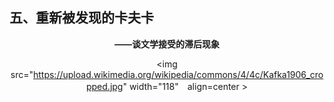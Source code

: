 ## 五、重新被发现的卡夫卡

**<center>——谈文学接受的滞后现象**

<img src="https://upload.wikimedia.org/wikipedia/commons/4/4c/Kafka1906_cropped.jpg" width="118"　align=center >